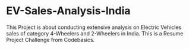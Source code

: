 # EV-Sales-Analysis-India
This Project is about conducting extensive analysis on Electric Vehicles sales of category 4-Wheelers and 2-Wheelers in India. This is a Resume Project Challenge from Codebasics.
